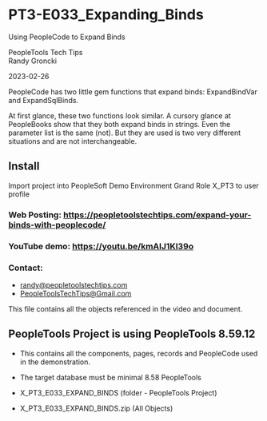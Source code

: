 # PT3-E033_Expanding_Binds
Using PeopleCode to Expand Binds

PeopleTools Tech Tips    
Randy Groncki

2023-02-26

PeopleCode has two little gem functions that expand binds: ExpandBindVar and ExpandSqlBinds.

At first glance, these two functions look similar.  A cursory glance at PeopleBooks show that they both expand binds in strings.  Even the parameter list is the same (not).   But they are used is two very different situations and are not interchangeable.

## Install
Import project into PeopleSoft Demo Environment
Grand Role X_PT3 to user profile


### Web Posting: https://peopletoolstechtips.com/expand-your-binds-with-peoplecode/

### YouTube demo: https://youtu.be/kmAlJ1KI39o

### Contact:  
* randy@peopletoolstechtips.com  
* PeopleToolsTechTips@Gmail.com

This file contains all the objects referenced in the video and document.

## PeopleTools Project is using PeopleTools 8.59.12
  * This contains all the components, pages, records and PeopleCode used in the demonstration.
  * The target database must be minimal 8.58 PeopleTools

* X_PT3_E033_EXPAND_BINDS (folder - PeopleTools Project)  
* X_PT3_E033_EXPAND_BINDS.zip  (All Objects)
